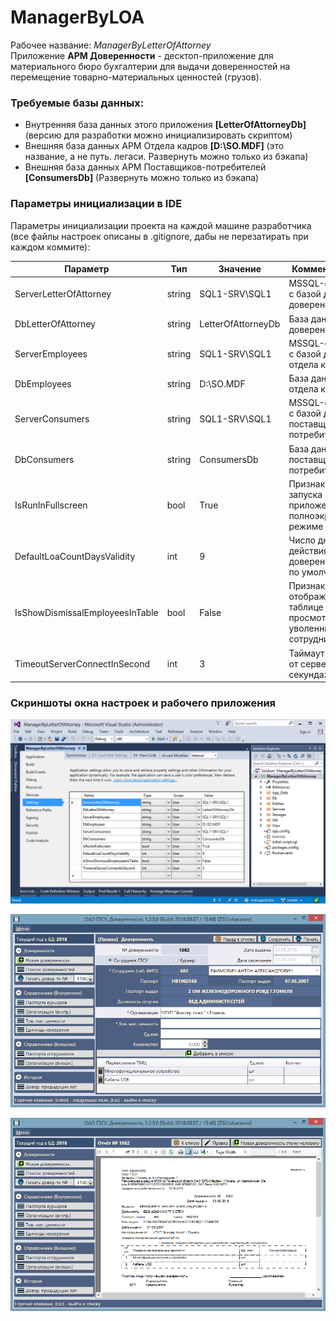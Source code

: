 # ManagerByLOA

Рабочее название: *ManagerByLetterOfAttorney*  
Приложение **АРМ Доверенности** - десктоп-приложение для материального бюро бухгалтерии для выдачи доверенностей на перемещение товарно-материальных ценностей (грузов).

### Требуемые базы данных:  
- Внутренняя база данных этого приложения **[LetterOfAttorneyDb]** (версию для разработки можно инициализировать скриптом)  
- Внешняя база данных АРМ Отдела кадров **[D:\SO.MDF]** (это название, а не путь. легаси. Развернуть можно только из бэкапа)  
- Внешняя база данных АРМ Поставщиков-потребителей **[ConsumersDb]** (Развернуть можно только из бэкапа)  

### Параметры инициализации в IDE  
Параметры инициализации проекта на каждой машине разработчика (все файлы настроек описаны в .gitignore, дабы не перезатирать при каждом коммите): 

Параметр | Тип | Значение | Комментарий 
-------- | --- | -------- | -----------
ServerLetterOfAttorney          | string | SQL1-SRV\SQL1      | MSSQL-сервер с базой данных доверенностей 
DbLetterOfAttorney              | string | LetterOfAttorneyDb | База данных доверенностей 
ServerEmployees                 | string | SQL1-SRV\SQL1      | MSSQL-сервер с базой данных отдела кадров 
DbEmployees                     | string | D:\SO.MDF          | База данных отдела кадров 
ServerConsumers                 | string | SQL1-SRV\SQL1      | MSSQL-сервер с базой данных поставщиков-потребителей 
DbConsumers                     | string | ConsumersDb        | База данных поставщиков-потребителей 
IsRunInFullscreen               | bool   | True               | Признак запуска приложения в полноэкранном режиме 
DefaultLoaCountDaysValidity     | int    | 9                  | Число дней действия доверенности по умолчанию 
IsShowDismissalEmployeesInTable | bool   | False              | Признак отображения в таблице просмотра уволенных сотрудников 
TimeoutServerConnectInSecond    | int    | 3                  | Таймаут ответа от сервера (в секундах) 

### Скриншоты окна настроек и рабочего приложения  

![Alt text](_img/ide-config.png "Скриншот окна параметров IDE")  

![Alt text](_img/app-screenshot-1.png "Скриншот приложения 1")  

![Alt text](_img/app-screenshot-2.png "Скриншот приложения 2")  
